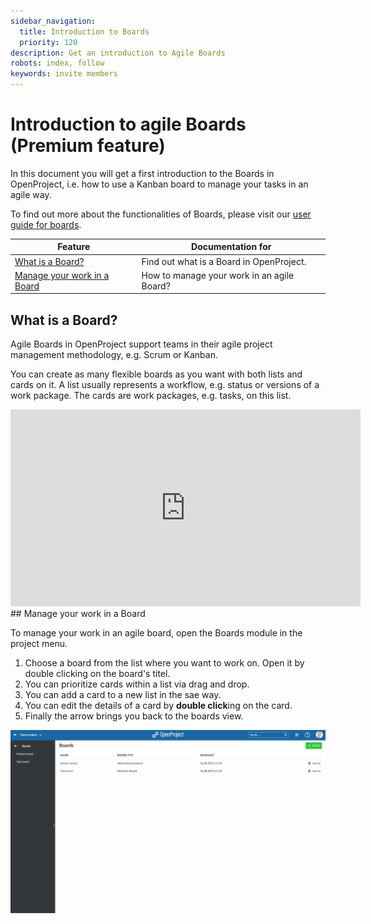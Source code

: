 ```yaml
---
sidebar_navigation:
  title: Introduction to Boards
  priority: 120
description: Get an introduction to Agile Boards
robots: index, follow
keywords: invite members
---
```


# Introduction to agile Boards (Premium feature)

In this document you will get a first introduction to the Boards in OpenProject, i.e. how to use a Kanban board to manage your tasks in an agile way.

To find out more about the functionalities of Boards, please visit our [user guide for boards](../../user-guide/agile-boards).

| Feature                                                    | Documentation for                          |
| ---------------------------------------------------------- | ------------------------------------------ |
| [What is a Board?](#what-is-a-board?)                      | Find out what is a Board in OpenProject.   |
| [Manage your work in a Board](#manage-your-work-in-a-board) | How to manage your work in an agile Board? |

## What is a Board?

Agile Boards in OpenProject support teams in their agile project management methodology, e.g. Scrum or Kanban.

You can create as many flexible boards as you want with both lists and cards on it. A list usually represents a workflow, e.g. status or versions of a work package. The cards are work packages, e.g. tasks, on this list.

<iframe width="560" height="315" src="https://www.youtube.com/embed/Z7iE_BNCDus" frameborder="0" allow="accelerometer; autoplay; encrypted-media; gyroscope; picture-in-picture" allowfullscreen></iframe>
## Manage your work in a Board

To manage your work in an agile board, open the Boards module in the project menu.

1. Choose a board from the list where you want to work on. Open it by double clicking on the board's titel.
2. You can prioritize cards within a list via drag and drop.
3. You can add a card to a new list in the sae way.
4. You can edit the details of a card by **double click**ing on the card.
5. Finally the arrow brings you back to the boards view.



![edit-boards](edit-boards.gif)
